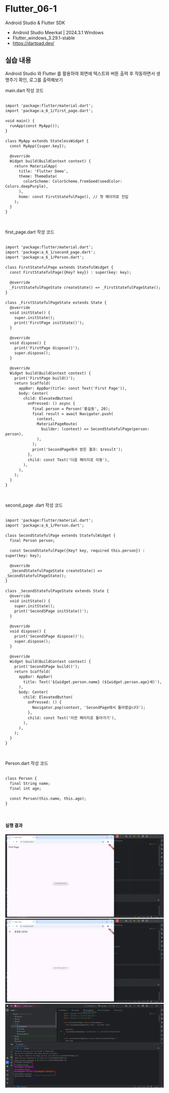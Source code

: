 # Flutter_06-1
Android Studio & Flutter SDK
- Android Studio Meerkat | 2024.3.1 Windows
- Flutter_windows_3.29.1-stable
- https://dartpad.dev/


## 실습 내용
Android Studio 와 Flutter 를 활용하여 화면에 텍스트와 버튼 출력 후 작동하면서 생명주기 확인, 로그를 출력해보기




main.dart 작성 코드

<pre>
<code>
import 'package:flutter/material.dart';
import 'package:a_6_1/first_page.dart';

void main() {
  runApp(const MyApp());
}

class MyApp extends StatelessWidget {
  const MyApp({super.key});

  @override
  Widget build(BuildContext context) {
    return MaterialApp(
      title: 'Flutter Demo',
      theme: ThemeData(
        colorScheme: ColorScheme.fromSeed(seedColor: Colors.deepPurple),
      ),
      home: const FirstStatefulPage(), // 첫 페이지로 진입
    );
  }
}

</code>
</pre>

first_page.dart 작성 코드

<pre>
<code>
import 'package:flutter/material.dart';
import 'package:a_6_1/second_page.dart';
import 'package:a_6_1/Person.dart';

class FirstStatefulPage extends StatefulWidget {
  const FirstStatefulPage({Key? key}) : super(key: key);

  @override
  _FirstStatefulPageState createState() => _FirstStatefulPageState();
}

class _FirstStatefulPageState extends State<FirstStatefulPage> {
  @override
  void initState() {
    super.initState();
    print('FirstPage initState()');
  }

  @override
  void dispose() {
    print('FirstPage dispose()');
    super.dispose();
  }

  @override
  Widget build(BuildContext context) {
    print('FirstPage build()');
    return Scaffold(
      appBar: AppBar(title: const Text('First Page')),
      body: Center(
        child: ElevatedButton(
          onPressed: () async {
            final person = Person('홍길동', 20);
            final result = await Navigator.push(
              context,
              MaterialPageRoute(
                builder: (context) => SecondStatefulPage(person: person),
              ),
            );
            print('SecondPage에서 받은 결과: $result');
          },
          child: const Text('다음 페이지로 이동'),
        ),
      ),
    );
  }
}

</code>
</pre>

second_page .dart 작성 코드

<pre>
<code>
import 'package:flutter/material.dart';
import 'package:a_6_1/Person.dart';

class SecondStatefulPage extends StatefulWidget {
  final Person person;

  const SecondStatefulPage({Key? key, required this.person}) : super(key: key);

  @override
  _SecondStatefulPageState createState() => _SecondStatefulPageState();
}

class _SecondStatefulPageState extends State<SecondStatefulPage> {
  @override
  void initState() {
    super.initState();
    print('SecondSPage initState()');
  }

  @override
  void dispose() {
    print('SecondSPage dispose()');
    super.dispose();
  }

  @override
  Widget build(BuildContext context) {
    print('SecondSPage build()');
    return Scaffold(
      appBar: AppBar(
        title: Text('${widget.person.name} (${widget.person.age}세)'),
      ),
      body: Center(
        child: ElevatedButton(
          onPressed: () {
            Navigator.pop(context, 'SecondPage에서 돌아왔습니다');
          },
          child: const Text('이전 페이지로 돌아가기'),
        ),
      ),
    );
  }
}

</code>
</pre>

Person.dart 작성 코드

<pre>
<code>
class Person {
  final String name;
  final int age;

  const Person(this.name, this.age);
}

</code>
</pre>

#### 실행 결과
![코드 실행 결과](./images/flutter_06-5-1.png)
![코드 실행 결과](./images/flutter_06-5-2.png)
![코드 실행 결과](./images/flutter_06-5-3.png)
